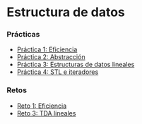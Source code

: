 Estructura de datos
====================

### Prácticas
*	[Práctica 1: Eficiencia](practicas/practica1)
*	[Práctica 2: Abstracción](practicas/practica2)
*	[Práctica 3: Estructuras de datos lineales](practicas/practica3)
*	[Práctica 4: STL e iteradores](practicas/practica4)

### Retos
*	[Reto 1: Eficiencia](retos/reto1/reto1.pdf)
* [Reto 3: TDA lineales](retos/reto3)
